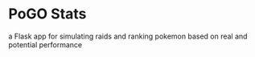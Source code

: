 # PoGO Stats
a Flask app for simulating raids and ranking pokemon based on real and potential performance
